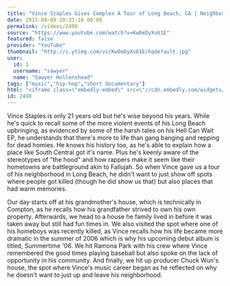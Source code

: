 ```yaml
---
title: "Vince Staples Gives Complex A Tour of Long Beach, CA | Neighborhood"
date: 2015-04-09 20:33:18 00:00
permalink: /videos/2498
source: "https://www.youtube.com/watch?v=Kw0eDyXv61E"
featured: false
provider: "YouTube"
thumbnail: "http://i.ytimg.com/vi/Kw0eDyXv61E/hqdefault.jpg"
user:
  id: 1
  username: "sawyer"
  name: "Sawyer Hollenshead"
tags: ["music","hip-hop","short documentary"]
html: "<iframe class=\"embedly-embed\" src=\"//cdn.embedly.com/widgets/media.html?src=http%3A%2F%2Fwww.youtube.com%2Fembed%2FKw0eDyXv61E%3Fwmode%3Dtransparent%26feature%3Doembed&wmode=transparent&url=https%3A%2F%2Fwww.youtube.com%2Fwatch%3Fv%3DKw0eDyXv61E&image=http%3A%2F%2Fi.ytimg.com%2Fvi%2FKw0eDyXv61E%2Fhqdefault.jpg&key=daaebf4d9cdd46779200162d0ca86e20&type=text%2Fhtml&schema=youtube\" width=\"854\" height=\"480\" scrolling=\"no\" frameborder=\"0\" allowfullscreen></iframe>"
id: 2498
---
```


Vince Staples is only 21 years old but he's wise beyond his years. While he's quick to recall some of the more violent events of his Long Beach upbringing, as evidenced by some of the harsh tales on his Hell Can Wait EP, he understands that there's more to life than gang banging and repping for dead homies. He knows his history too, as he's able to explain how a place like South Central got it's name. Plus he's keenly aware of the stereotypes of "the hood" and how rappers make it seem like their hometowns are battleground akin to Fallujah. So when Vince gave us a tour of his neighborhood in Long Beach, he didn't want to just show off spots where people got killed (though he did show us that) but also places that had warm memories. 

Our day starts off at his grandmother's house, which is technically in Compton, as he recalls how his grandfather strived to own his own property. Afterwards, we head to a house he family lived in before it was taken away but still had fun times in. We also visited the spot where one of his homeboys was recently killed, as Vince recalls how his life became more dramatic in the summer of 2006 which is why his upcoming debut album is titled, Summertime '06. We hit Ramona Park with his crew where Vince remembered the good times playing baseball but also spoke on the lack of opportunity in his community. And finally, we hit up producer Chuck Wun's house, the spot where Vince's music career began as he reflected on why he doesn't want to just up and leave his neighborhood.